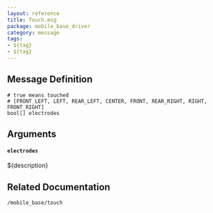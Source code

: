 ```yaml
---
layout: reference
title: Touch.msg
package: mobile_base_driver
category: message
tags: 
- ${tag}
- ${tag}
---
```


## Message Definition
```
# true means touched
# [FRONT_LEFT, LEFT, REAR_LEFT, CENTER, FRONT, REAR_RIGHT, RIGHT, FRONT_RIGHT]
bool[] electrodes
```

## Arguments
#### `electrodes`
${description}

## Related Documentation
``/mobile_base/touch``  
